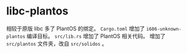 # libc-plantos
相较于原版 libc 多了 PlantOS 的绑定。
`Cargo.toml` 增加了 `i686-unknown-plantos` 编译目标。
`src/lib.rs` 增加了 PlantOS 相关代码。
增加了 `src/plantos` 文件夹，改自 `src/solidos` 。